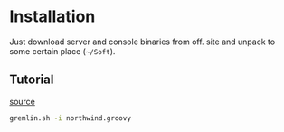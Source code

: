 # Installation

Just download server and console binaries from off. site and unpack to some certain place (`~/Soft`).

## Tutorial

[source](http://sql2gremlin.com/)

```sh
gremlin.sh -i northwind.groovy
```